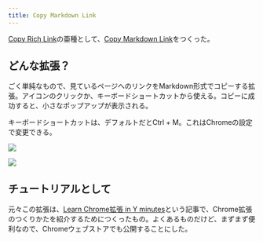 ```yaml
---
title: Copy Markdown Link
---
```

[Copy Rich Link](https://chrome.google.com/webstore/detail/copy-rich-link/hikiamlgpdcabppakpmemaofmkgknpea)の亜種として、[Copy Markdown Link](https://chrome.google.com/webstore/detail/copy-markdown-link/gkceaaphhbeanfciglgpffnncfpipjpa)をつくった。

どんな拡張？
------

ごく単純なもので、見ているページへのリンクをMarkdown形式でコピーする拡張。アイコンのクリックか、キーボードショートカットから使える。コピーに成功すると、小さなポップアップが表示される。

キーボードショートカットは、デフォルトだとCtrl + M。これはChromeの設定で変更できる。

![](https://lh6.googleusercontent.com/fqsa-E2zC1KiL7nbiaj0w9g3LxVj10wtXLSTuxWTABafwI0WNKupoe17VDjjPadgAb4V9iCCUzQ0IrHqxuqrBmNIvQj5tqntLw6DdPitzQOTdGxcYKIaqSUXFB4awcqB6bWNjG2tHPDOTXa_-92wjpBxpeUJf_h0CwHYWnTApXABOUg9eVreS0kK)

![](https://lh6.googleusercontent.com/IIJ7gXGCWUjJjyithauzWLvl78O5lwL77Y8ase4I-UhmTbs2n5NdtdvL5chYNjbx-nSZMUKpgnyYYz2n5ynN1aRhEloKt7e1RHR5iPuoWldnrBSE4ErNpxgqDwHdR7ruzR19UDeBv7uFTclKQ1diKF6_E4XrXUSHyjjIufBF_TeBvFI57tMZU578)

チュートリアルとして
----------

元々この拡張は、[Learn Chrome拡張 in Y minutes](https://r7kamura.com/articles/2022-05-18-learn-chrome-extention-in-y-minutes)という記事で、Chrome拡張のつくりかたを紹介するためにつくったもの。よくあるものだけど、まずまず便利なので、Chromeウェブストアでも公開することにした。
